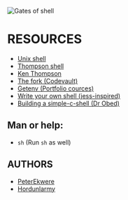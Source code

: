 <picture> <source media="(prefers-color-scheme: dark)" srcset="https://i.imgur.com/GNJUuMB.jpg"> <source media="(prefers-color-scheme: light)" srcset="https://i.imgur.com/GNJUuMB.jpg"> <img alt="Gates of shell" src="https://i.imgur.com/GNJUuMB.jpg"> </picture>

# RESOURCES

* [Unix shell](https://en.wikipedia.org/wiki/Unix_shell)
* [Thompson shell](https://en.wikipedia.org/wiki/Thompson_shell)
* [Ken Thompson](https://en.wikipedia.org/wiki/Ken_Thompson)
* [The fork (Codevault)](https://www.youtube.com/watch?v=cex9XrZCU14&list=PLfqABt5AS4FkW5mOn2Tn9ZZLLDwA3kZUY&pp=iAQB)
* [Getenv (Portfolio cources)](https://www.youtube.com/watch?v=bB1PV9Cb98c)
* [Write your own shell (jess-inspired)](https://www.youtube.com/watch?v=cIBmeEpsMj0&list=PLxIRFba3rzLzxxZMMbrm_-mkI7mV9G0pj&pp=iAQB)
* [Building a simple-c-shell (Dr Obed)](https://blog.ehoneahobed.com/building-a-simple-shell-in-c-part-1)

## Man or help:
* `sh` (Run `sh` as well)

## AUTHORS

* [PeterEkwere](https://github.com/PeterEkwere)
* [Hordunlarmy](https://github.com/Hordunlarmy)
